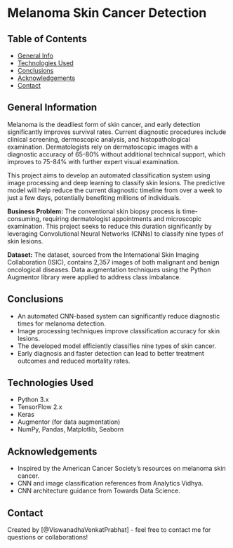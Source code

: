 # Melanoma Skin Cancer Detection

## Table of Contents
* [General Info](#general-information)
* [Technologies Used](#technologies-used)
* [Conclusions](#conclusions)
* [Acknowledgements](#acknowledgements)
* [Contact](#contact)

## General Information
Melanoma is the deadliest form of skin cancer, and early detection significantly improves survival rates. Current diagnostic procedures include clinical screening, dermoscopic analysis, and histopathological examination. Dermatologists rely on dermatoscopic images with a diagnostic accuracy of 65-80% without additional technical support, which improves to 75-84% with further expert visual examination.

This project aims to develop an automated classification system using image processing and deep learning to classify skin lesions. The predictive model will help reduce the current diagnostic timeline from over a week to just a few days, potentially benefiting millions of individuals.

**Business Problem:**
The conventional skin biopsy process is time-consuming, requiring dermatologist appointments and microscopic examination. This project seeks to reduce this duration significantly by leveraging Convolutional Neural Networks (CNNs) to classify nine types of skin lesions.

**Dataset:**
The dataset, sourced from the International Skin Imaging Collaboration (ISIC), contains 2,357 images of both malignant and benign oncological diseases. Data augmentation techniques using the Python Augmentor library were applied to address class imbalance.


## Conclusions
- An automated CNN-based system can significantly reduce diagnostic times for melanoma detection.
- Image processing techniques improve classification accuracy for skin lesions.
- The developed model efficiently classifies nine types of skin cancer.
- Early diagnosis and faster detection can lead to better treatment outcomes and reduced mortality rates.

## Technologies Used
- Python 3.x
- TensorFlow 2.x
- Keras
- Augmentor (for data augmentation)
- NumPy, Pandas, Matplotlib, Seaborn

## Acknowledgements
- Inspired by the American Cancer Society’s resources on melanoma skin cancer.
- CNN and image classification references from Analytics Vidhya.
- CNN architecture guidance from Towards Data Science.

## Contact
Created by [@ViswanadhaVenkatPrabhat] - feel free to contact me for questions or collaborations!

